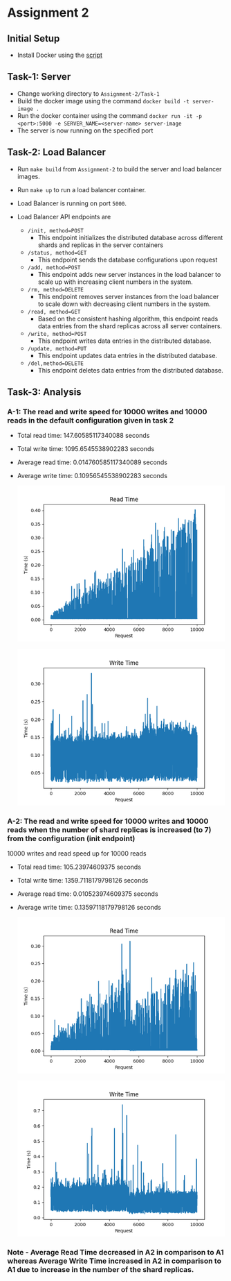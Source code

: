 # Assignment 2

## Initial Setup

- Install Docker using the [script](../Assignment-1/docker_install.sh)

## Task-1: Server

- Change working directory to `Assignment-2/Task-1`
- Build the docker image using the command `docker build -t server-image .`
- Run the docker container using the command `docker run -it -p <port>:5000 -e SERVER_NAME=<server-name> server-image`
- The server is now running on the specified port

## Task-2: Load Balancer
- Run `make build` from `Assignment-2` to build the server and load balancer images.
- Run `make up` to run a load balancer container.
- Load Balancer is running on port `5000`.
- Load Balancer API endpoints are

    - `/init, method=POST`
        - This endpoint initializes the distributed database across different shards and replicas
          in the server containers
    - `/status, method=GET`
        - This endpoint sends the database configurations upon request
    - `/add, method=POST`
        - This endpoint adds new server instances in the load balancer to scale up with
          increasing client numbers in the system.
    - `/rm, method=DELETE`
        - This endpoint removes server instances from the load balancer to scale down with
          decreasing client numbers in the system.
    - `/read, method=GET`
        - Based on the consistent hashing algorithm, this endpoint reads data entries from the
          shard replicas across all server containers. 
    - `/write, method=POST`
        - This endpoint writes data entries in the distributed database.
    - `/update, method=PUT`
        - This endpoint updates data entries in the distributed database.
    - `/del,method=DELETE`
        - This endpoint deletes data entries from the distributed database.

## Task-3: Analysis

### A-1: The read and write speed for 10000 writes and 10000 reads in the default configuration  given in task 2
- Total read time: 147.60585117340088  seconds
- Total write time: 1095.6545538902283  seconds
- Average read time: 0.014760585117340089  seconds
- Average write time: 0.10956545538902283  seconds

    ![A-1-Read Time](./Task-3/A1_read_time.png)
    
    ![A-1-Write Time](./Task-3/A1_write_time.png)

    

### A-2: The read and write speed for 10000 writes and 10000 reads when the number of shard replicas is increased (to 7) from the configuration (init endpoint)

10000 writes and read speed up for 10000 reads
- Total read time: 105.23974609375  seconds
- Total write time: 1359.7118179798126  seconds
- Average read time: 0.010523974609375  seconds
- Average write time: 0.13597118179798126  seconds

    ![A-2-Read Time](./Task-3/A2_read_time.png)
    
    ![A-2-Write Time](./Task-3/A2_write_time.png)

### Note - Average Read Time decreased in A2 in comparison to A1 whereas Average Write Time increased in A2 in comparison to A1 due to increase in the number of the shard replicas.
